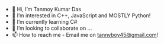 - 👋 Hi, I’m Tanmoy Kumar Das
- 👀 I’m interested in C++, JavaScript and MOSTLY Python!
- 🌱 I’m currently learning C#
- 💞️ I’m looking to collaborate on ...
- 📫 How to reach me - Email me on tannyboy45@gmail.com!

<!---
TnmyDs/TnmyDs is a ✨ special ✨ repository because its `README.md` (this file) appears on your GitHub profile.
You can click the Preview link to take a look at your changes.
--->
